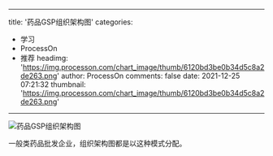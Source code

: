 
---
title: '药品GSP组织架构图'
categories: 
 - 学习
 - ProcessOn
 - 推荐
headimg: 'https://img.processon.com/chart_image/thumb/6120bd3be0b34d5c8a2de263.png'
author: ProcessOn
comments: false
date: 2021-12-25 07:21:32
thumbnail: 'https://img.processon.com/chart_image/thumb/6120bd3be0b34d5c8a2de263.png'
---

<div>   
<img class="thumb" alt="药品GSP组织架构图" src="https://img.processon.com/chart_image/thumb/6120bd3be0b34d5c8a2de263.png" referrerpolicy="no-referrer">
<p>一般类药品批发企业，组织架构图都是以这种模式分配。</p>  
</div>
            